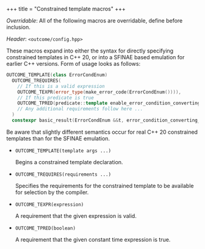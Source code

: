 +++
title = "Constrained template macros"
+++

*Overridable*: All of the following macros are overridable, define before inclusion.

*Header*: `<outcome/config.hpp>`

These macros expand into either the syntax for directly specifying constrained templates in C++ 20, or into a SFINAE based emulation for earlier C++ versions. Form of usage looks as follows:

```c++
OUTCOME_TEMPLATE(class ErrorCondEnum)
  OUTCOME_TREQUIRES(
    // If this is a valid expression
    OUTCOME_TEXPR(error_type(make_error_code(ErrorCondEnum()))),
    // If this predicate is true
    OUTCOME_TPRED(predicate::template enable_error_condition_converting_constructor<ErrorCondEnum>)
    // Any additional requirements follow here ...
  )
  constexpr basic_result(ErrorCondEnum &&t, error_condition_converting_constructor_tag /*unused*/ = {});
```

Be aware that slightly different semantics occur for real C++ 20 constrained templates than for the SFINAE emulation.

- <a name="template"></a>`OUTCOME_TEMPLATE(template args ...)`

    Begins a constrained template declaration.

- <a name="trequires"></a>`OUTCOME_TREQUIRES(requirements ...)`

    Specifies the requirements for the constrained template to be available for selection by the compiler.

- <a name="texpr"></a>`OUTCOME_TEXPR(expression)`

    A requirement that the given expression is valid.

- <a name="tpred"></a>`OUTCOME_TPRED(boolean)`

    A requirement that the given constant time expression is true.
